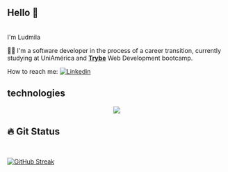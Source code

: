 <div align="left">
<h2>Hello 👋 </h2>
</div><br>
<div>
  I'm Ludmila

👩‍💻 I'm a software developer in the process of a career transition, currently studying at UniAmérica and <a href="https://github.com/betrybe"><b>Trybe</b></a> Web Development bootcamp.
  
   How to reach me: [![Linkedin](https://img.shields.io/badge/-LinkedIn-blue?style=flat&logo=Linkedin&logoColor=white)](https://www.linkedin.com/in/ludmilactimoteo/)

</div>

<h2>technologies</h2>
<p align="center">
  <a href="https://skillicons.dev">
    <img src="https://skillicons.dev/icons?i=git,github,js,java,typescript,html,docker,react,nodejs,mysql,bash,vscode," />
  </a>
</p>

<div align="left">
<h2>🔥 Git Status </h2>
</div> <br>

[![GitHub Streak](https://github-readme-streak-stats.herokuapp.com?user=Ludmilact&theme=flag-india)](https://git.io/streak-stats)

